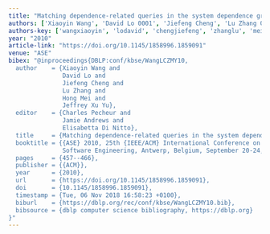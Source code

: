 ```yaml
---
title: "Matching dependence-related queries in the system dependence graph"
authors: ['Xiaoyin Wang', 'David Lo 0001', 'Jiefeng Cheng', 'Lu Zhang 0023', 'Hong Mei', 'Jeffrey Xu Yu']
authors-key: ['wangxiaoyin', 'lodavid', 'chengjiefeng', 'zhanglu', 'meihong', 'xujeffrey']
year: "2010"
article-link: "https://doi.org/10.1145/1858996.1859091"
venue: "ASE"
bibex: "@inproceedings{DBLP:conf/kbse/WangLCZMY10,
  author    = {Xiaoyin Wang and
               David Lo and
               Jiefeng Cheng and
               Lu Zhang and
               Hong Mei and
               Jeffrey Xu Yu},
  editor    = {Charles Pecheur and
               Jamie Andrews and
               Elisabetta Di Nitto},
  title     = {Matching dependence-related queries in the system dependence graph},
  booktitle = {{ASE} 2010, 25th {IEEE/ACM} International Conference on Automated
               Software Engineering, Antwerp, Belgium, September 20-24, 2010},
  pages     = {457--466},
  publisher = {{ACM}},
  year      = {2010},
  url       = {https://doi.org/10.1145/1858996.1859091},
  doi       = {10.1145/1858996.1859091},
  timestamp = {Tue, 06 Nov 2018 16:58:23 +0100},
  biburl    = {https://dblp.org/rec/conf/kbse/WangLCZMY10.bib},
  bibsource = {dblp computer science bibliography, https://dblp.org}
}"
---
```

